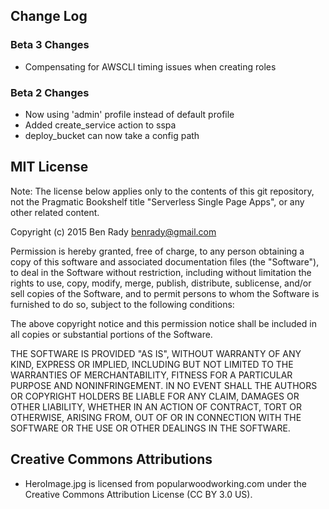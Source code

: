 
## Change Log

### Beta 3 Changes

  * Compensating for AWSCLI timing issues when creating roles
  
### Beta 2 Changes

  * Now using 'admin' profile instead of default profile
  * Added create_service action to sspa
  * deploy_bucket can now take a config path

## MIT License

Note: The license below applies only to the contents of this git repository, not the Pragmatic Bookshelf title "Serverless Single Page Apps", or any other related content.

Copyright (c) 2015 Ben Rady <benrady@gmail.com>

Permission is hereby granted, free of charge, to any person obtaining a copy of this software and associated documentation files (the "Software"), to deal in the Software without restriction, including without limitation the rights to use, copy, modify, merge, publish, distribute, sublicense, and/or sell copies of the Software, and to permit persons to whom the Software is furnished to do so, subject to the following conditions:

The above copyright notice and this permission notice shall be included in all copies or substantial portions of the Software.

THE SOFTWARE IS PROVIDED "AS IS", WITHOUT WARRANTY OF ANY KIND, EXPRESS OR IMPLIED, INCLUDING BUT NOT LIMITED TO THE WARRANTIES OF MERCHANTABILITY, FITNESS FOR A PARTICULAR PURPOSE AND NONINFRINGEMENT.  IN NO EVENT SHALL THE AUTHORS OR COPYRIGHT HOLDERS BE LIABLE FOR ANY CLAIM, DAMAGES OR OTHER LIABILITY, WHETHER IN AN ACTION OF CONTRACT, TORT OR OTHERWISE, ARISING FROM, OUT OF OR IN CONNECTION WITH THE SOFTWARE OR THE USE OR OTHER DEALINGS IN THE SOFTWARE.

## Creative Commons Attributions

  * HeroImage.jpg is licensed from popularwoodworking.com under the Creative Commons Attribution License (CC BY 3.0 US).
  
  

